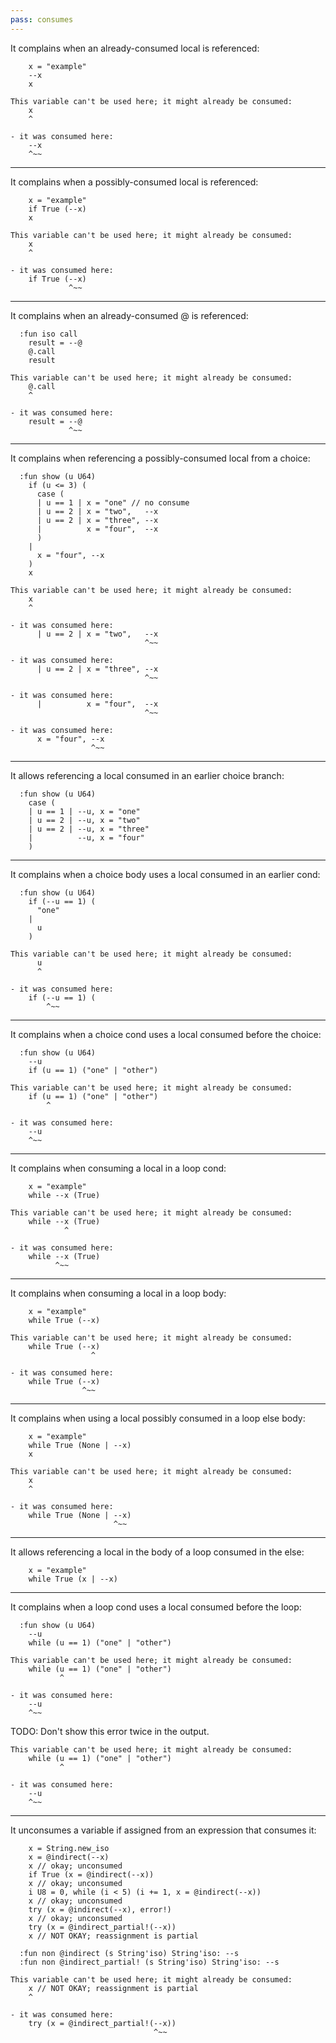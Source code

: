 ```yaml
---
pass: consumes
---
```


It complains when an already-consumed local is referenced:

```mare
    x = "example"
    --x
    x
```
```error
This variable can't be used here; it might already be consumed:
    x
    ^

- it was consumed here:
    --x
    ^~~
```

---

It complains when a possibly-consumed local is referenced:

```mare
    x = "example"
    if True (--x)
    x
```
```error
This variable can't be used here; it might already be consumed:
    x
    ^

- it was consumed here:
    if True (--x)
             ^~~
```

---

It complains when an already-consumed @ is referenced:

```mare
  :fun iso call
    result = --@
    @.call
    result
```
```error
This variable can't be used here; it might already be consumed:
    @.call
    ^

- it was consumed here:
    result = --@
             ^~~
```

---

It complains when referencing a possibly-consumed local from a choice:

```mare
  :fun show (u U64)
    if (u <= 3) (
      case (
      | u == 1 | x = "one" // no consume
      | u == 2 | x = "two",   --x
      | u == 2 | x = "three", --x
      |          x = "four",  --x
      )
    |
      x = "four", --x
    )
    x
```
```error
This variable can't be used here; it might already be consumed:
    x
    ^

- it was consumed here:
      | u == 2 | x = "two",   --x
                              ^~~

- it was consumed here:
      | u == 2 | x = "three", --x
                              ^~~

- it was consumed here:
      |          x = "four",  --x
                              ^~~

- it was consumed here:
      x = "four", --x
                  ^~~
```

---

It allows referencing a local consumed in an earlier choice branch:

```mare
  :fun show (u U64)
    case (
    | u == 1 | --u, x = "one"
    | u == 2 | --u, x = "two"
    | u == 2 | --u, x = "three"
    |          --u, x = "four"
    )
```

---

It complains when a choice body uses a local consumed in an earlier cond:

```mare
  :fun show (u U64)
    if (--u == 1) (
      "one"
    |
      u
    )
```
```error
This variable can't be used here; it might already be consumed:
      u
      ^

- it was consumed here:
    if (--u == 1) (
        ^~~
```

---

It complains when a choice cond uses a local consumed before the choice:

```mare
  :fun show (u U64)
    --u
    if (u == 1) ("one" | "other")
```
```error
This variable can't be used here; it might already be consumed:
    if (u == 1) ("one" | "other")
        ^

- it was consumed here:
    --u
    ^~~
```

---

It complains when consuming a local in a loop cond:

```mare
    x = "example"
    while --x (True)
```
```error
This variable can't be used here; it might already be consumed:
    while --x (True)
            ^

- it was consumed here:
    while --x (True)
          ^~~
```

---

It complains when consuming a local in a loop body:

```mare
    x = "example"
    while True (--x)
```
```error
This variable can't be used here; it might already be consumed:
    while True (--x)
                  ^

- it was consumed here:
    while True (--x)
                ^~~
```

---

It complains when using a local possibly consumed in a loop else body:

```mare
    x = "example"
    while True (None | --x)
    x
```
```error
This variable can't be used here; it might already be consumed:
    x
    ^

- it was consumed here:
    while True (None | --x)
                       ^~~
```

---

It allows referencing a local in the body of a loop consumed in the else:

```mare
    x = "example"
    while True (x | --x)
```

---

It complains when a loop cond uses a local consumed before the loop:

```mare
  :fun show (u U64)
    --u
    while (u == 1) ("one" | "other")
```
```error
This variable can't be used here; it might already be consumed:
    while (u == 1) ("one" | "other")
           ^

- it was consumed here:
    --u
    ^~~
```
TODO: Don't show this error twice in the output.
```error
This variable can't be used here; it might already be consumed:
    while (u == 1) ("one" | "other")
           ^

- it was consumed here:
    --u
    ^~~
```

---

It unconsumes a variable if assigned from an expression that consumes it:

```mare
    x = String.new_iso
    x = @indirect(--x)
    x // okay; unconsumed
    if True (x = @indirect(--x))
    x // okay; unconsumed
    i U8 = 0, while (i < 5) (i += 1, x = @indirect(--x))
    x // okay; unconsumed
    try (x = @indirect(--x), error!)
    x // okay; unconsumed
    try (x = @indirect_partial!(--x))
    x // NOT OKAY; reassignment is partial

  :fun non @indirect (s String'iso) String'iso: --s
  :fun non @indirect_partial! (s String'iso) String'iso: --s
```
```error
This variable can't be used here; it might already be consumed:
    x // NOT OKAY; reassignment is partial
    ^

- it was consumed here:
    try (x = @indirect_partial!(--x))
                                ^~~
```
